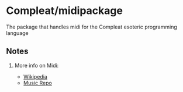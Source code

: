 # Compleat/midipackage
The package that handles midi for the Compleat esoteric programming language


## Notes
1. More info on Midi:

    * [Wikipedia](https://en.wikipedia.org/wiki/MIDI)
    * [Music Repo](https://www.musicrepo.com/what-is-midi/)
